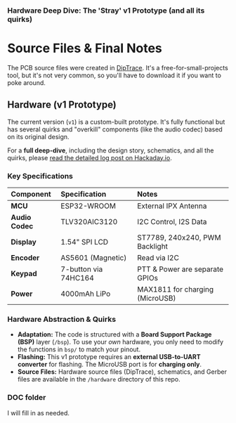 
### **Hardware Deep Dive: The 'Stray' v1 Prototype (and all its quirks)**

# Source Files & Final Notes

The PCB source files were created in [DipTrace](https://diptrace.com/ua/). It's a free-for-small-projects tool, but it's not very common, so you'll have to download it if you want to poke around.

## Hardware (v1 Prototype)

The current version (`v1`) is a custom-built prototype. It's fully functional but has several quirks and "overkill" components (like the audio codec) based on its original design.

For a **full deep-dive**, including the design story, schematics, and all the quirks, please [read the detailed log post on Hackaday.io](https://hackaday.io/project/204294-stray/log/244166-1-hardware-deep-dive-the-stray-v1-prototype-and-all-its-quirks).

### Key Specifications

| Component | Specification | Notes |
| :--- | :--- | :--- |
| **MCU** | ESP32-WROOM | External IPX Antenna |
| **Audio Codec** | TLV320AIC3120 | I2C Control, I2S Data |
| **Display** | 1.54" SPI LCD | ST7789, 240x240, PWM Backlight |
| **Encoder** | AS5601 (Magnetic) | Read via I2C |
| **Keypad** | 7-button via 74HC164 | PTT & Power are separate GPIOs |
| **Power** | 4000mAh LiPo | MAX1811 for charging (MicroUSB) |

### Hardware Abstraction & Quirks

* **Adaptation:** The code is structured with a **Board Support Package (BSP)** layer (`/bsp`). To use your *own* hardware, you only need to modify the functions in `bsp/` to match your pinout.
* **Flashing:** This v1 prototype requires an **external USB-to-UART converter** for flashing. The MicroUSB port is for **charging only**.
* **Source Files:** Hardware source files (DipTrace), schematics, and Gerber files are available in the `/hardware` directory of this repo.

### DOC folder
I will fill in as needed.

